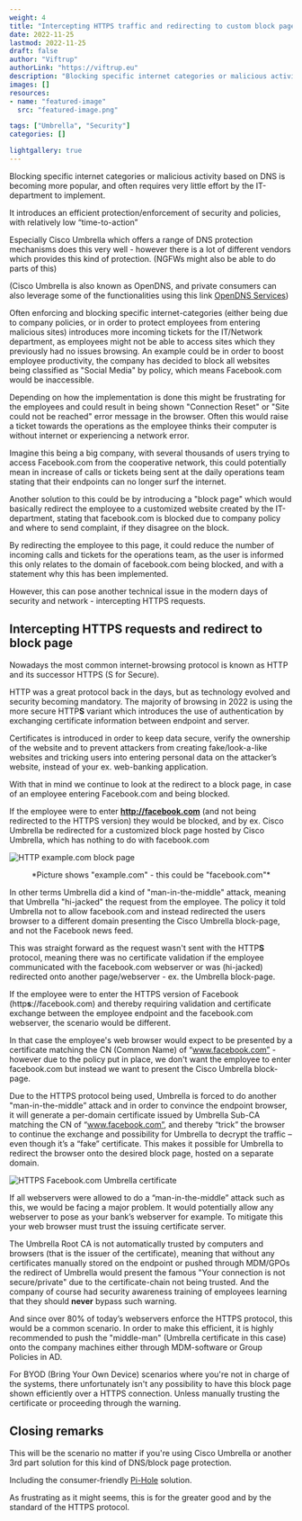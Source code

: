 ```yaml
---
weight: 4
title: "Intercepting HTTPS traffic and redirecting to custom block page"
date: 2022-11-25
lastmod: 2022-11-25
draft: false
author: "Viftrup"
authorLink: "https://viftrup.eu"
description: "Blocking specific internet categories or malicious activity based on DNS is becoming more popular, and often requires very little effort by the IT-department to implement. It introduces an efficient protection/enforcement of security and policies, with relatively low “time-to-action"
images: []
resources:
- name: "featured-image"
  src: "featured-image.png"

tags: ["Umbrella", "Security"]
categories: []

lightgallery: true
---
```

Blocking specific internet categories or malicious activity based on DNS is becoming more popular, and often requires very little effort by the IT-department to implement.

It introduces an efficient protection/enforcement of security and policies, with relatively low “time-to-action”

  

Especially Cisco Umbrella which offers a range of DNS protection mechanisms does this very well - however there is a lot of different vendors which provides this kind of protection. (NGFWs might also be able to do parts of this)

(Cisco Umbrella is also known as OpenDNS, and private consumers can also leverage some of the functionalities using this link [OpenDNS Services](https://www.opendns.com/home-internet-security/))

  

Often enforcing and blocking specific internet-categories (either being due to company policies, or in order to protect employees from entering malicious sites) introduces more incoming tickets for the IT/Network department, as employees might not be able to access sites which they previously had no issues browsing. An example could be in order to boost employee productivity, the company has decided to block all websites being classified as "Social Media" by policy, which means Facebook.com would be inaccessible.

  

Depending on how the implementation is done this might be frustrating for the employees and could result in being shown "Connection Reset" or "Site could not be reached" error message in the browser. Often this would raise a ticket towards the operations as the employee thinks their computer is without internet or experiencing a network error.

  

Imagine this being a big company, with several thousands of users trying to access Facebook.com from the cooperative network, this could potentially mean in increase of calls or tickets being sent at the daily operations team stating that their endpoints can no longer surf the internet.

  

Another solution to this could be by introducing a "block page" which would basically redirect the employee to a customized website created by the IT-department, stating that facebook.com is blocked due to company policy and where to send complaint, if they disagree on the block.

By redirecting the employee to this page, it could reduce the number of incoming calls and tickets for the operations team, as the user is informed this only relates to the domain of facebook.com being blocked, and with a statement why this has been implemented.

  

However, this can pose another technical issue in the modern days of security and network - intercepting HTTPS requests.

  

## Intercepting HTTPS requests and redirect to block page

Nowadays the most common internet-browsing protocol is known as HTTP and its successor HTTPS (S for Secure).

HTTP was a great protocol back in the days, but as technology evolved and security becoming mandatory. The majority of browsing in 2022 is using the more secure HTTP**S** variant which introduces the use of authentication by exchanging certificate information between endpoint and server.

  

Certificates is introduced in order to keep data secure, verify the ownership of the website and to prevent attackers from creating fake/look-a-like websites and tricking users into entering personal data on the attacker’s website, instead of your ex. web-banking application.

  

With that in mind we continue to look at the redirect to a block page, in case of an employee entering Facebook.com and being blocked.

  

If the employee were to enter **http://facebook.com** (and not being redirected to the HTTPS version) they would be blocked, and by ex. Cisco Umbrella be redirected for a customized block page hosted by Cisco Umbrella, which has nothing to do with facebook.com

![HTTP example.com block page](/assets/pictures/b62f9ed-block_page_example.jpeg)

<center>*Picture shows "example.com" - this could be "facebook.com"*</center>

  

In other terms Umbrella did a kind of "man-in-the-middle" attack, meaning that Umbrella "hi-jacked" the request from the employee. The policy it told Umbrella not to allow facebook.com and instead redirected the users browser to a different domain presenting the Cisco Umbrella block-page, and not the Facebook news feed.

  

This was straight forward as the request wasn't sent with the HTTP**S** protocol, meaning there was no certificate validation if the employee communicated with the facebook.com webserver or was (hi-jacked) redirected onto another page/webserver - ex. the Umbrella block-page.

  

If the employee were to enter the HTTPS version of Facebook (http**s**://facebook.com) and thereby requiring validation and certificate exchange between the employee endpoint and the facebook.com webserver, the scenario would be different.

In that case the employee's web browser would expect to be presented by a certificate matching the CN (Common Name) of “www.facebook.com” - however due to the policy put in place, we don't want the employee to enter facebook.com but instead we want to present the Cisco Umbrella block-page.

Due to the HTTPS protocol being used, Umbrella is forced to do another "man-in-the-middle” attack and in order to convince the endpoint browser, it will generate a per-domain certificate issued by Umbrella Sub-CA matching the CN of “www.facebook.com”, and thereby “trick” the browser to continue the exchange and possibility for Umbrella to decrypt the traffic – even though it’s a “fake” certificate. This makes it possible for Umbrella to redirect the browser onto the desired block page, hosted on a separate domain.

  

![HTTPS Facebook.com Umbrella certificate](/assets/pictures/facebook-umbrella-certificate.png)

  

If all webservers were allowed to do a “man-in-the-middle” attack such as this, we would be facing a major problem. It would potentially allow any webserver to pose as your bank’s webserver for example. To mitigate this your web browser must trust the issuing certificate server.

  

The Umbrella Root CA is not automatically trusted by computers and browsers (that is the issuer of the certificate), meaning that without any certificates manually stored on the endpoint or pushed through MDM/GPOs the redirect of Umbrella would present the famous "Your connection is not secure/private" due to the certificate-chain not being trusted. And the company of course had security awareness training of employees learning that they should **never** bypass such warning.

  

And since over 80% of today’s webservers enforce the HTTPS protocol, this would be a common scenario. In order to make this efficient, it is highly recommended to push the "middle-man" (Umbrella certificate in this case) onto the company machines either through MDM-software or Group Policies in AD.

  

For BYOD (Bring Your Own Device) scenarios where you're not in charge of the systems, there unfortunately isn't any possibility to have this block page shown efficiently over a HTTPS connection. Unless manually trusting the certificate or proceeding through the warning.

  

## Closing remarks

This will be the scenario no matter if you're using Cisco Umbrella or another 3rd part solution for this kind of DNS/block page protection.

Including the consumer-friendly [Pi-Hole](https://pi-hole.net/) solution.

  

As frustrating as it might seems, this is for the greater good and by the standard of the HTTPS protocol.